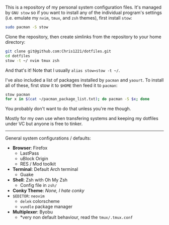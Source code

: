 This is a repository of my personal system configuration files. It's managed by `GNU stow` so if you want to install any of the individual program's settings (i.e. emulate my `nvim`, `tmux`, and `zsh` themes), first install `stow`:

```sh
sudo pacman -S stow
```

Clone the repository, then create simlinks from the repository to your home directory:

```sh
git clone git@github.com:Chris1221/dotfiles.git
cd dotfiles
stow -t ~/ nvim tmux zsh
```

And that's it! Note that I usually `alias stow=stow -t ~/`. 

I've also included a list of packages installed by `pacman` and `yaourt`. To install all of these, first stow it to `$HOME` then feed it to `pacman`:

```sh
stow pacman
for x in $(cat ~/pacman_package_list.txt); do pacman -S $x; done
```

You probably don't want to do that unless you're me though. 

Mostly for my own use when transfering systems and keeping my dotfiles under VC but anyone is free to tinker.

------------------------------------

General system configurations / defaults:

- **Browser**: Firefox
	- LastPass
	- uBlock Origin
	- RES / Mod toolkit
- **Terminal**: Default Arch terminal
	- Guake
- **Shell**: Zsh with Oh My Zsh 
	- Config file in `zsh/`
- **Conky Theme**: *None, I hate conky*
- `$EDITOR`: `neovim`
	- `delek` colorscheme
	- `vundle` package manager
- **Multiplexer**: Byobu
	- *very non default behaviour, read the `tmux/.tmux.conf`
